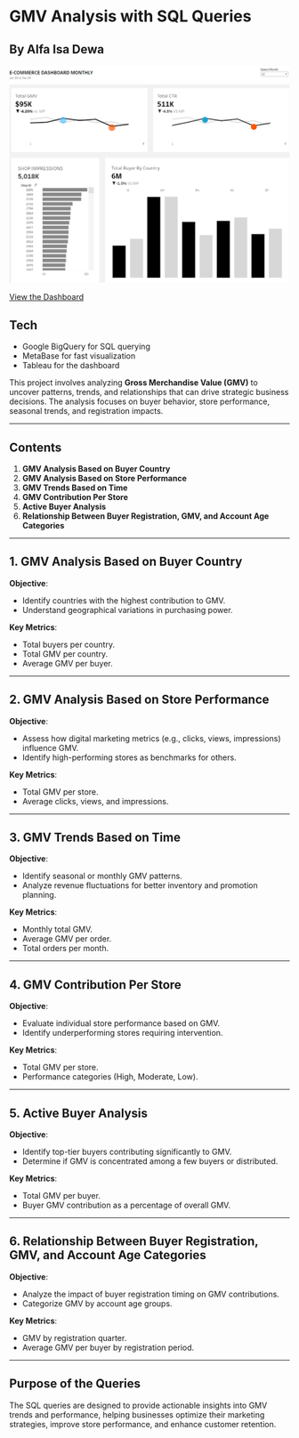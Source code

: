 # GMV Analysis with SQL Queries
## By Alfa Isa Dewa

![alt text](https://github.com/alfadewa58/e-commerce_gmv_analysis/blob/main/Screenshot%202025-01-20%20172903.png)

[View the Dashboard](https://public.tableau.com/app/profile/alfa.dewa/viz/E_COMMERCE_DASHBOARD/E-CommerceDashboardMonthly)

## Tech
- Google BigQuery for SQL querying
- MetaBase for fast visualization
- Tableau for the dashboard

This project involves analyzing **Gross Merchandise Value (GMV)** to uncover patterns, trends, and relationships that can drive strategic business decisions. The analysis focuses on buyer behavior, store performance, seasonal trends, and registration impacts.

---

## **Contents**
1. **GMV Analysis Based on Buyer Country**
2. **GMV Analysis Based on Store Performance**
3. **GMV Trends Based on Time**
4. **GMV Contribution Per Store**
5. **Active Buyer Analysis**
6. **Relationship Between Buyer Registration, GMV, and Account Age Categories**

---

## **1. GMV Analysis Based on Buyer Country**
**Objective**:
- Identify countries with the highest contribution to GMV.
- Understand geographical variations in purchasing power.

**Key Metrics**:
- Total buyers per country.
- Total GMV per country.
- Average GMV per buyer.

---

## **2. GMV Analysis Based on Store Performance**
**Objective**:
- Assess how digital marketing metrics (e.g., clicks, views, impressions) influence GMV.
- Identify high-performing stores as benchmarks for others.

**Key Metrics**:
- Total GMV per store.
- Average clicks, views, and impressions.

---

## **3. GMV Trends Based on Time**
**Objective**:
- Identify seasonal or monthly GMV patterns.
- Analyze revenue fluctuations for better inventory and promotion planning.

**Key Metrics**:
- Monthly total GMV.
- Average GMV per order.
- Total orders per month.

---

## **4. GMV Contribution Per Store**
**Objective**:
- Evaluate individual store performance based on GMV.
- Identify underperforming stores requiring intervention.

**Key Metrics**:
- Total GMV per store.
- Performance categories (High, Moderate, Low).

---

## **5. Active Buyer Analysis**
**Objective**:
- Identify top-tier buyers contributing significantly to GMV.
- Determine if GMV is concentrated among a few buyers or distributed.

**Key Metrics**:
- Total GMV per buyer.
- Buyer GMV contribution as a percentage of overall GMV.

---

## **6. Relationship Between Buyer Registration, GMV, and Account Age Categories**
**Objective**:
- Analyze the impact of buyer registration timing on GMV contributions.
- Categorize GMV by account age groups.

**Key Metrics**:
- GMV by registration quarter.
- Average GMV per buyer by registration period.

---

## **Purpose of the Queries**
The SQL queries are designed to provide actionable insights into GMV trends and performance, helping businesses optimize their marketing strategies, improve store performance, and enhance customer retention.
